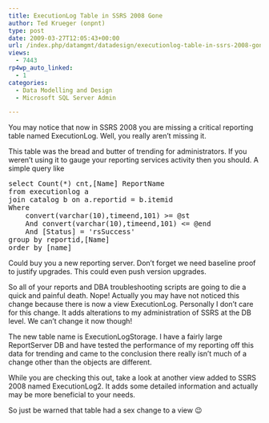 ```yaml
---
title: ExecutionLog Table in SSRS 2008 Gone
author: Ted Krueger (onpnt)
type: post
date: 2009-03-27T12:05:43+00:00
url: /index.php/datamgmt/datadesign/executionlog-table-in-ssrs-2008-gone/
views:
  - 7443
rp4wp_auto_linked:
  - 1
categories:
  - Data Modelling and Design
  - Microsoft SQL Server Admin

---
```

You may notice that now in SSRS 2008 you are missing a critical reporting table named ExecutionLog. Well, you really aren&#8217;t missing it.

This table was the bread and butter of trending for administrators. If you weren&#8217;t using it to gauge your reporting services activity then you should. A simple query like

<pre>select Count(*) cnt,[Name] ReportName
from executionlog a
join catalog b on a.reportid = b.itemid
Where 
	convert(varchar(10),timeend,101) &gt;= @st 
	And convert(varchar(10),timeend,101) &lt;= @end
	And [Status] = 'rsSuccess'
group by reportid,[Name]
order by [name]</pre>

Could buy you a new reporting server. Don&#8217;t forget we need baseline proof to justify upgrades. This could even push version upgrades. 

So all of your reports and DBA troubleshooting scripts are going to die a quick and painful death. Nope! Actually you may have not noticed this change because there is now a view ExecutionLog. Personally I don&#8217;t care for this change. It adds alterations to my administration of SSRS at the DB level. We can&#8217;t change it now though! 

The new table name is ExecutionLogStorage. I have a fairly large ReportServer DB and have tested the performance of my reporting off this data for trending and came to the conclusion there really isn&#8217;t much of a change other than the objects are different. 

While you are checking this out, take a look at another view added to SSRS 2008 named ExecutionLog2. It adds some detailed information and actually may be more beneficial to your needs. 

So just be warned that table had a sex change to a view 😉
